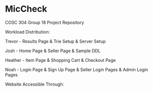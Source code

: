 # MicCheck
COSC 304 Group 18 Project Repository

Workload Distribution:

Trevor - Results Page & Trie Setup & Server Setup

Josh - Home Page & Seller Page & Sample DDL

Heather - Item Page & Shopping Cart & Checkout Page

Noah - Login Page & Sign Up Page & Seller Login Pages & Admin Login Pages



Website Accessible Through:
<No Public URL Yet>
